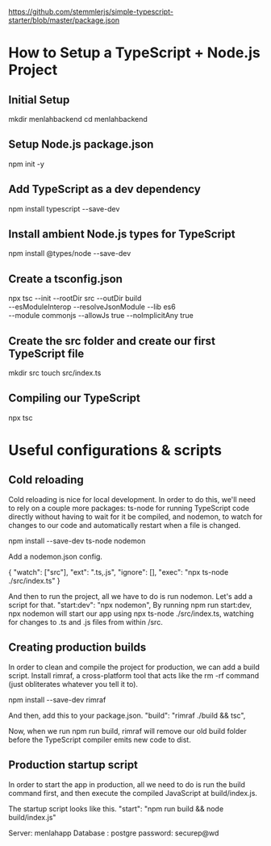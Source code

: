 https://github.com/stemmlerjs/simple-typescript-starter/blob/master/package.json

# How to Setup a TypeScript + Node.js Project

## Initial Setup

mkdir menlahbackend
cd menlahbackend

## Setup Node.js package.json
npm init -y

## Add TypeScript as a dev dependency
npm install typescript --save-dev

## Install ambient Node.js types for TypeScript
npm install @types/node --save-dev

## Create a tsconfig.json

npx tsc --init --rootDir src --outDir build \
--esModuleInterop --resolveJsonModule --lib es6 \
--module commonjs --allowJs true --noImplicitAny true

## Create the src folder and create our first TypeScript file

mkdir src
touch src/index.ts

## Compiling our TypeScript

npx tsc

# Useful configurations & scripts

## Cold reloading

Cold reloading is nice for local development. In order to do this, we'll need to rely on a couple more packages: ts-node for running TypeScript code directly without having to wait for it be compiled, and nodemon, to watch for changes to our code and automatically restart when a file is changed.

npm install --save-dev ts-node nodemon

Add a nodemon.json config.

{
  "watch": ["src"],
  "ext": ".ts,.js",
  "ignore": [],
  "exec": "npx ts-node ./src/index.ts"
}

And then to run the project, all we have to do is run nodemon. Let's add a script for that.
"start:dev": "npx nodemon",
By running npm run start:dev, npx nodemon will start our app using npx ts-node ./src/index.ts, watching for changes to .ts and .js files from within /src.

## Creating production builds

In order to clean and compile the project for production, we can add a build script.
Install rimraf, a cross-platform tool that acts like the rm -rf command (just obliterates whatever you tell it to).

npm install --save-dev rimraf

And then, add this to your package.json.
"build": "rimraf ./build && tsc",

Now, when we run npm run build, rimraf will remove our old build folder before the TypeScript compiler emits new code to dist.

## Production startup script

In order to start the app in production, all we need to do is run the build command first, and then execute the compiled JavaScript at build/index.js.

The startup script looks like this.
"start": "npm run build && node build/index.js"


Server: menlahapp
Database : postgre
password: securep@wd
